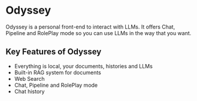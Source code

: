 # Odyssey

Odyssey is a personal front-end to interact with LLMs. It offers Chat, Pipeline and RolePlay mode so you can use LLMs in the way that you want.

## Key Features of Odyssey
- Everything is local, your documents, histories and LLMs
- Built-in RAG system for documents
- Web Search
- Chat, Pipeline and RolePlay mode
- Chat history

